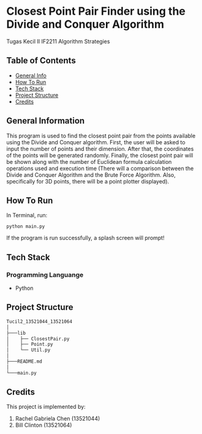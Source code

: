 # Closest Point Pair Finder using the Divide and Conquer Algorithm
Tugas Kecil II IF2211 Algorithm Strategies

## Table of Contents
* [General Info](#general-information)
* [How To Run](#how-to-run)
* [Tech Stack](#tech-stack)
* [Project Structure](#project-structure)
* [Credits](#credits)

## General Information
This program is used to find the closest point pair from the points available using the Divide and Conquer algorithm. First, the user will be asked to input the number of points and their dimension. After that, the coordinates of the points will be generated randomly. Finally, the closest point pair will be shown along with the number of Euclidean formula calculation operations used and execution time (There will a comparison between the Divide and Conquer Algorithm and the Brute Force Algorithm. Also, specifically for 3D points, there will be a point plotter displayed).

## How To Run
In Terminal, run:
```shell
python main.py
```
If the program is run successfully, a splash screen will prompt! 

## Tech Stack
### Programming Languange
* Python

## Project Structure
```bash
Tucil2_13521044_13521064
│
├───lib
│    ├── ClosestPair.py
│    ├── Point.py
│    └── Util.py
│
├───README.md
│
└───main.py
```

## Credits
This project is implemented by:
1. Rachel Gabriela Chen (13521044)
2. Bill Clinton (13521064)